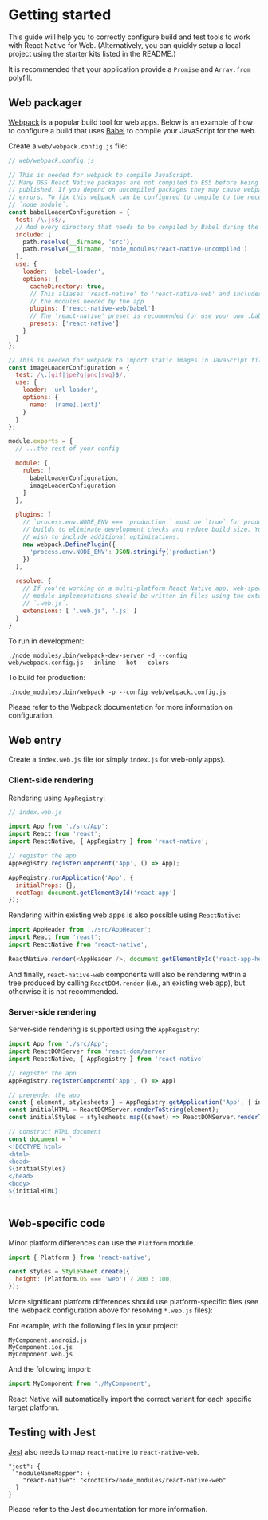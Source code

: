 # Getting started

This guide will help you to correctly configure build and test tools to work
with React Native for Web. (Alternatively, you can quickly setup a local
project using the starter kits listed in the README.)

It is recommended that your application provide a `Promise` and `Array.from`
polyfill.

## Web packager

[Webpack](https://webpack.js.org) is a popular build tool for web apps. Below is an
example of how to configure a build that uses [Babel](https://babeljs.io/) to
compile your JavaScript for the web.

Create a `web/webpack.config.js` file:

```js
// web/webpack.config.js

// This is needed for webpack to compile JavaScript.
// Many OSS React Native packages are not compiled to ES5 before being
// published. If you depend on uncompiled packages they may cause webpack build
// errors. To fix this webpack can be configured to compile to the necessary
// `node_module`.
const babelLoaderConfiguration = {
  test: /\.js$/,
  // Add every directory that needs to be compiled by Babel during the build
  include: [
    path.resolve(__dirname, 'src'),
    path.resolve(__dirname, 'node_modules/react-native-uncompiled')
  ],
  use: {
    loader: 'babel-loader',
    options: {
      cacheDirectory: true,
      // This aliases 'react-native' to 'react-native-web' and includes only
      // the modules needed by the app
      plugins: ['react-native-web/babel']
      // The 'react-native' preset is recommended (or use your own .babelrc)
      presets: ['react-native']
    }
  }
};

// This is needed for webpack to import static images in JavaScript files
const imageLoaderConfiguration = {
  test: /\.(gif|jpe?g|png|svg)$/,
  use: {
    loader: 'url-loader',
    options: {
      name: '[name].[ext]'
    }
  }
};

module.exports = {
  // ...the rest of your config

  module: {
    rules: [
      babelLoaderConfiguration,
      imageLoaderConfiguration
    ]
  },

  plugins: [
    // `process.env.NODE_ENV === 'production'` must be `true` for production
    // builds to eliminate development checks and reduce build size. You may
    // wish to include additional optimizations.
    new webpack.DefinePlugin({
      'process.env.NODE_ENV': JSON.stringify('production')
    })
  ],

  resolve: {
    // If you're working on a multi-platform React Native app, web-specific
    // module implementations should be written in files using the extension
    // `.web.js`.
    extensions: [ '.web.js', '.js' ]
  }
}
```

To run in development:

```
./node_modules/.bin/webpack-dev-server -d --config web/webpack.config.js --inline --hot --colors
```

To build for production:

```
./node_modules/.bin/webpack -p --config web/webpack.config.js
```

Please refer to the Webpack documentation for more information on configuration.

## Web entry

Create a `index.web.js` file (or simply `index.js` for web-only apps).

### Client-side rendering

Rendering using `AppRegistry`:

```js
// index.web.js

import App from './src/App';
import React from 'react';
import ReactNative, { AppRegistry } from 'react-native';

// register the app
AppRegistry.registerComponent('App', () => App);

AppRegistry.runApplication('App', {
  initialProps: {},
  rootTag: document.getElementById('react-app')
});
```

Rendering within existing web apps is also possible using `ReactNative`:

```js
import AppHeader from './src/AppHeader';
import React from 'react';
import ReactNative from 'react-native';

ReactNative.render(<AppHeader />, document.getElementById('react-app-header'))
```

And finally, `react-native-web` components will also be rendering within a tree
produced by calling `ReactDOM.render` (i.e., an existing web app), but
otherwise it is not recommended.

### Server-side rendering

Server-side rendering is supported using the `AppRegistry`:

```js
import App from './src/App';
import ReactDOMServer from 'react-dom/server'
import ReactNative, { AppRegistry } from 'react-native'

// register the app
AppRegistry.registerComponent('App', () => App)

// prerender the app
const { element, stylesheets } = AppRegistry.getApplication('App', { initialProps });
const initialHTML = ReactDOMServer.renderToString(element);
const initialStyles = stylesheets.map((sheet) => ReactDOMServer.renderToStaticMarkup(sheet)).join('\n');

// construct HTML document
const document = `
<!DOCTYPE html>
<html>
<head>
${initialStyles}
</head>
<body>
${initialHTML}
`
```

## Web-specific code

Minor platform differences can use the `Platform` module.

```js
import { Platform } from 'react-native';

const styles = StyleSheet.create({
  height: (Platform.OS === 'web') ? 200 : 100,
});
```

More significant platform differences should use platform-specific files (see
the webpack configuration above for resolving `*.web.js` files):

For example, with the following files in your project:

```
MyComponent.android.js
MyComponent.ios.js
MyComponent.web.js
```

And the following import:

```js
import MyComponent from './MyComponent';
```

React Native will automatically import the correct variant for each specific
target platform.

## Testing with Jest

[Jest](https://facebook.github.io/jest/) also needs to map `react-native` to `react-native-web`.

```
"jest": {
  "moduleNameMapper": {
    "react-native": "<rootDir>/node_modules/react-native-web"
  }
}
```

Please refer to the Jest documentation for more information.
